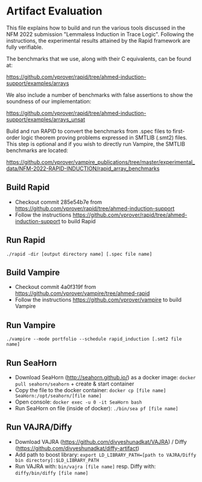 # Artifact Evaluation

This file explains how to build and run the various tools discussed in the NFM 2022 submission 
"Lemmaless Induction in Trace Logic". Following the instructions, the experimental results 
attained by the Rapid framework are fully verifiable.

The benchmarks that we use, along with their C equivalents, can be found at:

https://github.com/vprover/rapid/tree/ahmed-induction-support/examples/arrays

We also include a number of benchmarks with false assertions to show the soundness of our 
implementation:

https://github.com/vprover/rapid/tree/ahmed-induction-support/examples/arrays_unsat

Build and run RAPID to convert the benchmarks from .spec files to first-order logic
theorem proving problems expressed in SMTLIB (.smt2) files. This step is optional
and if you wish to directly run Vampire, the SMTLIB benchmarks are located:

https://github.com/vprover/vampire_publications/tree/master/experimental_data/NFM-2022-RAPID-INDUCTION/rapid_array_benchmarks

## Build Rapid

* Checkout commit 285e54b7e from https://github.com/vprover/rapid/tree/ahmed-induction-support
* Follow the instructions https://github.com/vprover/rapid/tree/ahmed-induction-support to build
  Rapid

## Run Rapid

`./rapid -dir [output directory name] [.spec file name]`

## Build Vampire

* Checkout commit 4a0f319f from  https://github.com/vprover/vampire/tree/ahmed-rapid
* Follow the instructions https://github.com/vprover/vampire to build
  Vampire

## Run Vampire

`./vampire --mode portfolio --schedule rapid_induction [.smt2 file name]`

## Run SeaHorn
* Download SeaHorn (http://seahorn.github.io/) as a docker image: `docker pull seahorn/seahorn` + create & start container
* Copy the file to the docker container: `docker cp [file name] SeaHorn:/opt/seahorn/[file name]`
* Open console: `docker exec -u 0 -it SeaHorn bash`
* Run SeaHorn on file (inside of docker): `./bin/sea pf [file name]`

## Run VAJRA/Diffy
* Download VAJRA (https://github.com/divyeshunadkat/VAJRA) / Diffy (https://github.com/divyeshunadkat/diffy-artifact)
* Add path to boost library: `export LD_LIBRARY_PATH=[path to VAJRA/Diffy bin directory]:$LD_LIBRARY_PATH`
* Run VAJRA with: `bin/vajra [file name]` resp. Diffy with: `diffy/bin/diffy [file name]`

